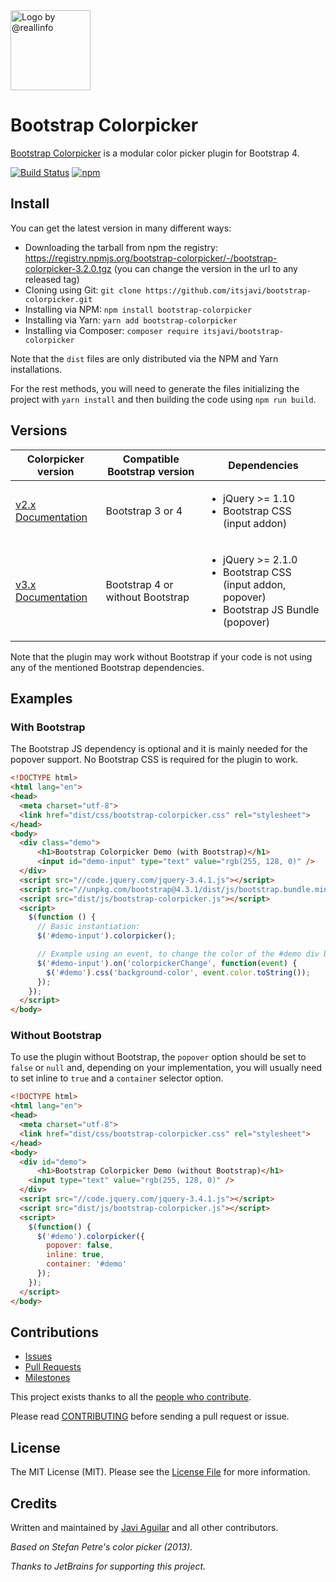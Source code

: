 <a class="readme-logo" href="https://itsjavi.com/bootstrap-colorpicker">
    <img alt="Logo by @reallinfo" src="logo.png" width="128px" />
</a>

# Bootstrap Colorpicker

<!--version-->

[Bootstrap Colorpicker](https://github.com/itsjavi/bootstrap-colorpicker/) is a modular color picker plugin for Bootstrap 4.

[![Build Status](https://img.shields.io/travis/itsjavi/bootstrap-colorpicker/master.svg?style=flat-square)](https://travis-ci.org/itsjavi/bootstrap-colorpicker)
[![npm](https://img.shields.io/npm/v/bootstrap-colorpicker.svg?style=flat-square)](https://www.npmjs.com/package/bootstrap-colorpicker)

## Install
You can get the latest version in many different ways:

- Downloading the tarball from npm the registry: https://registry.npmjs.org/bootstrap-colorpicker/-/bootstrap-colorpicker-3.2.0.tgz  (you can change the version in the url to any released tag)
- Cloning using Git: `git clone https://github.com/itsjavi/bootstrap-colorpicker.git`
- Installing via NPM: `npm install bootstrap-colorpicker`
- Installing via Yarn: `yarn add bootstrap-colorpicker`
- Installing via Composer: `composer require itsjavi/bootstrap-colorpicker`

Note that the `dist` files are only distributed via the NPM and Yarn installations.

For the rest methods, you will need to generate the files initializing the project with `yarn install`
and then building the code using `npm run build`.

## Versions

<table class="table table-bordered table-striped">
  <thead>
    <tr>
        <th>Colorpicker version</th>
        <th>Compatible Bootstrap version</th>
        <th>Dependencies</th>
    </tr>
  </thead>
  <tbody>
    <tr>
        <td>
          <a href="https://github.com/itsjavi/bootstrap-colorpicker/tree/v2.x">v2.x</a> <br>
          <a href="https://itsjavi.com/bootstrap-colorpicker/v2">Documentation</a>
        </td>
        <td>Bootstrap 3 or 4</td>
        <td>
          <ul>
            <li>jQuery >= 1.10</li>
            <li>Bootstrap CSS (input addon)</li>
          </ul>
        </td>
    </tr>
    <tr>
        <td>
          <a href="https://github.com/itsjavi/bootstrap-colorpicker">v3.x</a> <br>
          <a href="https://itsjavi.com/bootstrap-colorpicker">Documentation</a>
        </td>
        <td>Bootstrap 4 or without Bootstrap</td>
        <td>
          <ul>
            <li>jQuery >= 2.1.0</li>
            <li>Bootstrap CSS (input addon, popover)</li>
            <li>Bootstrap JS Bundle (popover)</li>
          </ul>
        </td>
    </tr>
  </thead>
</table>


Note that the plugin may work without Bootstrap if your code is not using any of the mentioned Bootstrap
dependencies.


## Examples

### With Bootstrap
The Bootstrap JS dependency is optional and it is mainly needed for the popover support.
No Bootstrap CSS is required for the plugin to work.

```html
<!DOCTYPE html>
<html lang="en">
<head>
  <meta charset="utf-8">
  <link href="dist/css/bootstrap-colorpicker.css" rel="stylesheet">
</head>
<body>
  <div class="demo">
      <h1>Bootstrap Colorpicker Demo (with Bootstrap)</h1>
      <input id="demo-input" type="text" value="rgb(255, 128, 0)" />
  </div>
  <script src="//code.jquery.com/jquery-3.4.1.js"></script>
  <script src="//unpkg.com/bootstrap@4.3.1/dist/js/bootstrap.bundle.min.js"></script>
  <script src="dist/js/bootstrap-colorpicker.js"></script>
  <script>
    $(function () {
      // Basic instantiation:
      $('#demo-input').colorpicker();

      // Example using an event, to change the color of the #demo div background:
      $('#demo-input').on('colorpickerChange', function(event) {
        $('#demo').css('background-color', event.color.toString());
      });
    });
  </script>
</body>
```

### Without Bootstrap

To use the plugin without Bootstrap, the `popover` option should be set to `false` or `null` and, depending on your implementation,
you will usually need to set inline to `true` and a `container` selector option.

```html
<!DOCTYPE html>
<html lang="en">
<head>
  <meta charset="utf-8">
  <link href="dist/css/bootstrap-colorpicker.css" rel="stylesheet">
</head>
<body>
  <div id="demo">
      <h1>Bootstrap Colorpicker Demo (without Bootstrap)</h1>
    <input type="text" value="rgb(255, 128, 0)" />
  </div>
  <script src="//code.jquery.com/jquery-3.4.1.js"></script>
  <script src="dist/js/bootstrap-colorpicker.js"></script>
  <script>
    $(function() {
      $('#demo').colorpicker({
        popover: false,
        inline: true,
        container: '#demo'
      });
    });
  </script>
</body>
```

## Contributions
* [Issues](https://github.com/itsjavi/bootstrap-colorpicker/issues)
* [Pull Requests](https://github.com/itsjavi/bootstrap-colorpicker/pulls)
* [Milestones](https://github.com/itsjavi/bootstrap-colorpicker/milestones)

This project exists thanks to all the [people who contribute](https://github.com/itsjavi/bootstrap-colorpicker/graphs/contributors).

Please read [CONTRIBUTING](https://github.com/itsjavi/bootstrap-colorpicker/blob/master/.github/CONTRIBUTING.md)
before sending a pull request or issue.

## License
The MIT License (MIT).
Please see the [License File](https://github.com/itsjavi/bootstrap-colorpicker/blob/master/LICENSE) for more information.

## Credits

Written and maintained by [Javi Aguilar](https://itsjavi.com) and all other contributors.

*Based on Stefan Petre's color picker (2013).*

*Thanks to JetBrains for supporting this project.*
